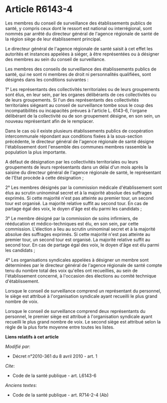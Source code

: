 # Article R6143-4

Les membres du conseil de surveillance des établissements publics de santé, y compris ceux dont le ressort est national ou
interrégional, sont nommés par arrêté du directeur général de l'agence régionale de santé de la région siège de leur
établissement principal. 

Le directeur général de l'agence régionale de santé saisit à cet effet les autorités et instances appelées à siéger, à être
représentées ou à désigner des membres au sein du conseil de surveillance. 

Les membres des conseils de surveillance des établissements publics de santé, qui ne sont ni membres de droit ni
personnalités qualifiées, sont désignés dans les conditions suivantes : 

1° Les représentants des collectivités territoriales ou de leurs groupements sont élus, en leur sein, par les organes
délibérants de ces collectivités ou de leurs groupements. Si l'un des représentants des collectivités territoriales siégeant
au conseil de surveillance tombe sous le coup des incompatibilités ou incapacités prévues à l'article L. 6143-6, l'organe
délibérant de la collectivité ou de son groupement désigne, en son sein, un nouveau représentant afin de le remplacer. 

Dans le cas où il existe plusieurs établissements publics de coopération intercommunale répondant aux conditions fixées à la
sous-section précédente, le directeur général de l'agence régionale de santé désigne l'établissement dont l'ensemble des
communes membres rassemble la population la plus importante.

A défaut de désignation par les collectivités territoriales ou leurs groupements de leurs représentants dans un délai d'un
mois après la saisine du directeur général de l'agence régionale de santé, le représentant de l'Etat procède à cette
désignation ; 

2° Les membres désignés par la commission médicale d'établissement sont élus au scrutin uninominal secret et à la majorité
absolue des suffrages exprimés. Si cette majorité n'est pas atteinte au premier tour, un second tour est organisé. La
majorité relative suffit au second tour. En cas de partage égal des voix, le doyen d'âge est élu parmi les candidats ; 

3° Le membre désigné par la commission de soins infirmiers, de rééducation et médico-techniques est élu, en son sein, par
cette commission. L'élection a lieu au scrutin uninominal secret et à la majorité absolue des suffrages exprimés. Si cette
majorité n'est pas atteinte au premier tour, un second tour est organisé. La majorité relative suffit au second tour. En cas
de partage égal des voix, le doyen d'âge est élu parmi les candidats ; 

4° Les organisations syndicales appelées à désigner un membre sont déterminées par le directeur général de l'agence régionale
de santé compte tenu du nombre total des voix qu'elles ont recueillies, au sein de l'établissement concerné, à l'occasion des
élections au comité technique d'établissement. 

Lorsque le conseil de surveillance comprend un représentant du personnel, le siège est attribué à l'organisation syndicale
ayant recueilli le plus grand nombre de voix. 

Lorsque le conseil de surveillance comprend deux représentants du personnel, le premier siège est attribué à l'organisation
syndicale ayant recueilli le plus grand nombre de voix. Le second siège est attribué selon la règle de la plus forte moyenne
entre toutes les listes.

**Liens relatifs à cet article**

_Modifié par_:

  - Décret n°2010-361 du 8 avril 2010 - art. 1

_Cite_:

  - Code de la santé publique - art. L6143-6

_Anciens textes_:

  - Code de la santé publique - art. R714-2-4 (Ab)
